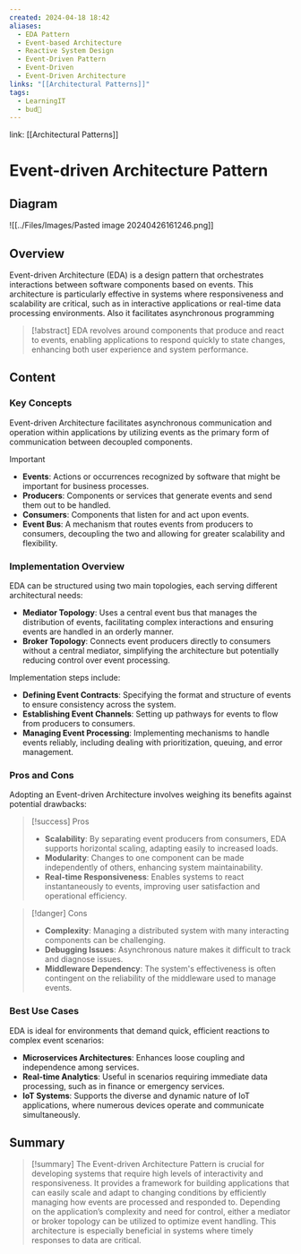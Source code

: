 ```yaml
---
created: 2024-04-18 18:42
aliases:
  - EDA Pattern
  - Event-based Architecture
  - Reactive System Design
  - Event-Driven Pattern
  - Event-Driven
  - Event-Driven Architecture
links: "[[Architectural Patterns]]"
tags:
  - LearningIT
  - bud🌿
---
```

link: [[Architectural Patterns]]

# Event-driven Architecture Pattern

## Diagram

![[../Files/Images/Pasted image 20240426161246.png]]

## Overview



Event-driven Architecture (EDA) is a design pattern that orchestrates interactions between software components based on events. This architecture is particularly effective in systems where responsiveness and scalability are critical, such as in interactive applications or real-time data processing environments. Also it facilitates asynchronous programming

>[!abstract] 
>EDA revolves around components that produce and react to events, enabling applications to respond quickly to state changes, enhancing both user experience and system performance.

## Content

### Key Concepts

Event-driven Architecture facilitates asynchronous communication and operation within applications by utilizing events as the primary form of communication between decoupled components.

> [!important]
> 
> - **Events**: Actions or occurrences recognized by software that might be important for business processes.
> - **Producers**: Components or services that generate events and send them out to be handled.
> - **Consumers**: Components that listen for and act upon events.
> - **Event Bus**: A mechanism that routes events from producers to consumers, decoupling the two and allowing for greater scalability and flexibility.

### Implementation Overview

EDA can be structured using two main topologies, each serving different architectural needs:

- **Mediator Topology**: Uses a central event bus that manages the distribution of events, facilitating complex interactions and ensuring events are handled in an orderly manner.
- **Broker Topology**: Connects event producers directly to consumers without a central mediator, simplifying the architecture but potentially reducing control over event processing.

Implementation steps include:

- **Defining Event Contracts**: Specifying the format and structure of events to ensure consistency across the system.
- **Establishing Event Channels**: Setting up pathways for events to flow from producers to consumers.
- **Managing Event Processing**: Implementing mechanisms to handle events reliably, including dealing with prioritization, queuing, and error management.

### Pros and Cons

Adopting an Event-driven Architecture involves weighing its benefits against potential drawbacks:

> [!success] Pros
> 
> - **Scalability**: By separating event producers from consumers, EDA supports horizontal scaling, adapting easily to increased loads.
> - **Modularity**: Changes to one component can be made independently of others, enhancing system maintainability.
> - **Real-time Responsiveness**: Enables systems to react instantaneously to events, improving user satisfaction and operational efficiency.

> [!danger] Cons
> 
> - **Complexity**: Managing a distributed system with many interacting components can be challenging.
> - **Debugging Issues**: Asynchronous nature makes it difficult to track and diagnose issues.
> - **Middleware Dependency**: The system's effectiveness is often contingent on the reliability of the middleware used to manage events.

### Best Use Cases

EDA is ideal for environments that demand quick, efficient reactions to complex event scenarios:

- **Microservices Architectures**: Enhances loose coupling and independence among services.
- **Real-time Analytics**: Useful in scenarios requiring immediate data processing, such as in finance or emergency services.
- **IoT Systems**: Supports the diverse and dynamic nature of IoT applications, where numerous devices operate and communicate simultaneously.
## Summary

>[!summary]
> The Event-driven Architecture Pattern is crucial for developing systems that require high levels of interactivity and responsiveness. It provides a framework for building applications that can easily scale and adapt to changing conditions by efficiently managing how events are processed and responded to. Depending on the application’s complexity and need for control, either a mediator or broker topology can be utilized to optimize event handling. This architecture is especially beneficial in systems where timely responses to data are critical.

